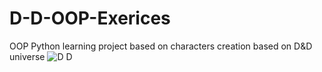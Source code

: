 # D-D-OOP-Exerices
OOP Python learning project based on characters creation based on D&amp;D universe
![D D](https://github.com/user-attachments/assets/dac792bc-3394-4ced-8e1b-e60f524719e2)

